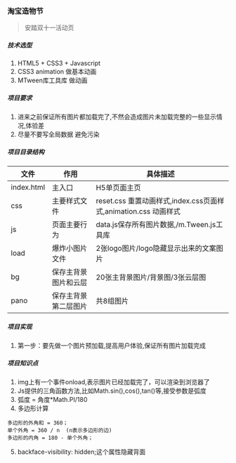  
 ### 淘宝造物节
 > 安踏双十一活动页
 ##### 技术选型
 1. HTML5 + CSS3 + Javascript
 2. CSS3 animation 做基本动画
 3. MTween库工具库 做动画
 
 ##### 项目要求
1. 进来之前保证所有图片都加载完了,不然会造成图片未加载完整的一些显示情况,体验差
2. 尽量不要写全局数据 避免污染


##### 项目目录结构

文件 | 作用 | 具体描述
---|---|---
index.html |  主入口 | H5单页面主页
css| 主要样式文件| reset.css 重置动画样式,index.css页面样式,animation.css 动画样式 
js|  页面主要行为|data.js保存所有图片数据,/m.Tween.js工具库 
load| 爆炸小图片文件| 2张logo图片/logo隐藏显示出来的文案图片
bg |  保存主背景图片和云层| 20张主背景图片/背景图/3张云层图
pano |  保存主背景第二层图片| 共8组图片



##### 项目实现

1. 第一步：要先做一个图片预加载,提高用户体验,保证所有图片加载完成

##### 项目知识点
1. img上有一个事件onload,表示图片已经加载完了，可以渲染到浏览器了
2. Js提供的三角函数方法,比如Math.sin(),cos(),tan()等,接受参数是弧度
3. 弧度 = 角度*Math.PI/180
4. 多边形计算
```
多边形的外角和 = 360；
单个外角 = 360 / n  (n表示多边形的边)
多边形的内角 = 180 - 单个外角；
```
5. backface-visibility: hidden;这个属性隐藏背面

